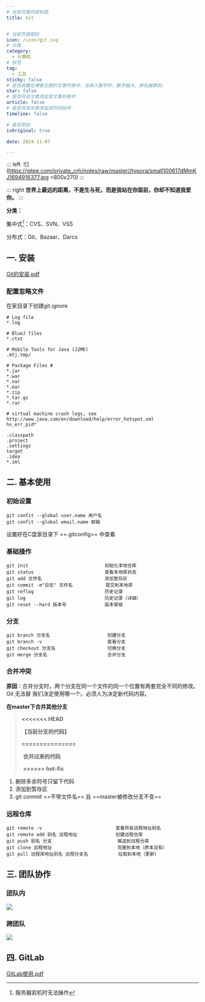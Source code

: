 ```yaml
---
# 当前页面内容标题
title: Git


# 当前页面图标
icon: /icon/git.svg
# 分类
category:
  - 计算机
# 标签
tag:
  - 工具
sticky: false
# 是否收藏在博客主题的文章列表中，当填入数字时，数字越大，排名越靠前。
star: false
# 是否将该文章添加至文章列表中
article: false
# 是否将该文章添加至时间线中
timeline: false

# 是否原创
isOriginal: true

date: 2024-11-07

---
```


::: left
&nbsp;![](https://gitee.com/private_crh/notes/raw/master//typora/small100617dMmKJ1694916377.jpg =800x270)
:::

::: right
**世界上最远的距离，不是生与死，而是我站在你面前，你却不知道我爱你。**
:::


**分类：**

集中式[^缺点]：CVS、SVN、VSS

分布式：Git、Bazaar、Darcs



## 一. 安装

 [Git的安装.pdf](https://gitee.com/private_crh/notes/raw/master/typora/202410111417305.pdf) 

###  配置忽略文件

在家目录下创建git.ignore

```
# Log file
*.log

# BlueJ files
*.ctxt

# Mobile Tools for Java (J2ME)
.mtj.tmp/

# Package Files #
*.jar
*.war
*.nar
*.ear
*.zip
*.tar.gz
*.rar

# virtual machine crash logs, see http://www.java.com/en/download/help/error_hotspot.xml
hs_err_pid*

.classpath
.project
.settings
target
.idea
*.iml
```





## 二. 基本使用

###  初始设置

``````git
git confit --global user.name 用户名
git confit --global email.name 邮箱
``````

设置好在C盘家目录下 ==.gitconfig== 中查看



###  基础操作

``````
git init							初始化本地仓库
git status							查看本地库状态
git add 文件名						  添加暂存区
git commit -m"日志" 文件名			 提交到本地库
git reflog							历史记录
git log								历史记录（详细）
git reset --hard 版本号			  版本穿梭
``````



###  分支

```
git branch 分支名					   创建分支
git branch -v						 查看分支
git checkout 分支名				   切换分支
git merge 分支名					   合并分支
```



### 合并冲突

**原因**：合并分支时，两个分支在同一个文件的同一个位置有两套完全不同的修改。Git 无法替 我们决定使用哪一个。必须人为决定新代码内容。

**在master下合并其他分支**

> **<<<<<<< HEAD**
>
> **【当前分支的代码】**
>
> **\==\==\==\==\==\=====**
>
>  **合并过来的代码** 
>
>  **>>>>>> hot-fix**

1. 删除多余符号只留下代码
2. 添加到暂存区
3. git commit ==不带文件名== 且 ==master被修改分支不变==



###  远程仓库

```
git remote -v							查看所有远程地址别名
git remote add 别名 远程地址				创建远程仓库
git push 别名 分支						  推送到远程仓库
git clone 远程地址						  克隆到本地（原本没有）
git pull 远程库地址别名 远程分支名			 拉取到本地（更新）
```









## 三. 团队协作

###  团队内

![](https://gitee.com/private_crh/notes/raw/dec2dca849cec4229089351bc4259b2b84e4ebc0/typora/202410111420695.png)

###  跨团队

![](https://gitee.com/private_crh/notes/raw/b906ccdb17cd250c1a8a2fb2274ce2b4090480cc/typora/202410111420323.png)






## 四. GitLab
[GitLab使用.pdf](https://gitee.com/private_crh/notes/raw/master/typora/GitLab.pdf)










[^缺点]: 服务器宕机时无法操作

